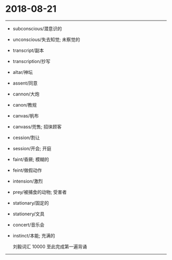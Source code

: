 # 2018-08-21

---

- subconscious/潜意识的
- unconscious/失去知觉; 未察觉的
- transcript/副本
- transcription/抄写
- altar/神坛
- assent/同意
- cannon/大炮
- canon/教规
- canvas/帆布
- canvass/兜售; 招徕顾客
- cession/割让
- session/开会; 开庭
- faint/昏厥; 模糊的
- feint/做假动作
- intension/激烈
- prey/被捕食的动物; 受害者
- stationary/固定的
- stationery/文具
- concert/音乐会
- instinct/本能; 充满的

    刘毅词汇 10000 至此完成第一遍背诵

---
